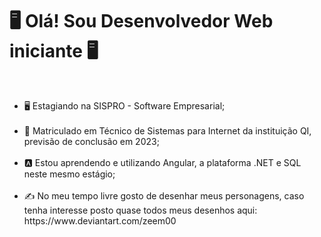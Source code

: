 <h1 class="title">🖥️ Olá! Sou Desenvolvedor Web iniciante 🖥️</h1>
<br>
<div class="content">
  <ul>
    <li>🖥️ Estagiando na SISPRO - Software Empresarial;</li>
    <br>
    <li>📓  Matriculado em Técnico de Sistemas para Internet da instituição QI, previsão de conclusão em 2023;</li>
    <br>
    <li>🅰️ Estou aprendendo e utilizando Angular, a plataforma .NET e SQL neste mesmo estágio;</li>
    <br>
    <li>✍️  No meu tempo livre gosto de desenhar meus personagens, caso tenha interesse posto quase todos meus desenhos aqui: https://www.deviantart.com/zeem00</li>
  </ul>
  <br>
